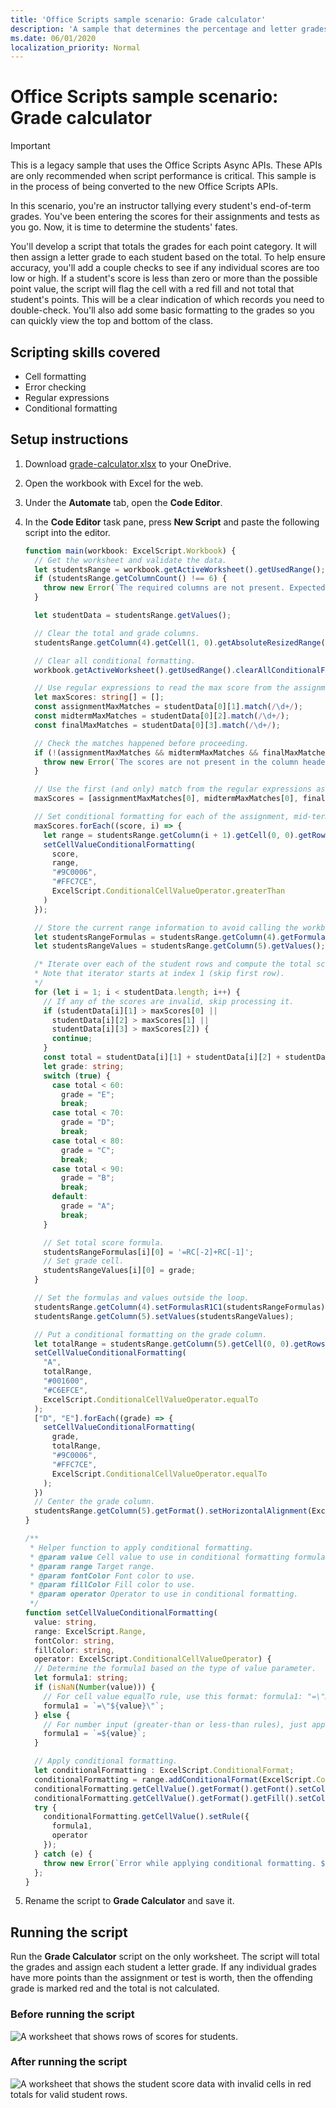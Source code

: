 ```yaml
---
title: 'Office Scripts sample scenario: Grade calculator'
description: 'A sample that determines the percentage and letter grades for a class of students.'
ms.date: 06/01/2020
localization_priority: Normal
---
```


# Office Scripts sample scenario: Grade calculator

> [!IMPORTANT]
> This is a legacy sample that uses the Office Scripts Async APIs. These APIs are only recommended when script performance is critical. This sample is in the process of being converted to the new Office Scripts APIs.

In this scenario, you're an instructor tallying every student's end-of-term grades. You've been entering the scores for their assignments and tests as you go. Now, it is time to determine the students' fates.

You'll develop a script that totals the grades for each point category. It will then assign a letter grade to each student based on the total. To help ensure accuracy, you'll add a couple checks to see if any individual scores are too low or high. If a student's score is less than zero or more than the possible point value, the script will flag the cell with a red fill and not total that student's points. This will be a clear indication of which records you need to double-check. You'll also add some basic formatting to the grades so you can quickly view the top and bottom of the class.

## Scripting skills covered

- Cell formatting
- Error checking
- Regular expressions
- Conditional formatting

## Setup instructions

1. Download <a href="grade-calculator.xlsx">grade-calculator.xlsx</a> to your OneDrive.

2. Open the workbook with Excel for the web.

3. Under the **Automate** tab, open the **Code Editor**.

4. In the **Code Editor** task pane, press **New Script** and paste the following script into the editor.

    ```TypeScript
    function main(workbook: ExcelScript.Workbook) {
      // Get the worksheet and validate the data.
      let studentsRange = workbook.getActiveWorksheet().getUsedRange();
      if (studentsRange.getColumnCount() !== 6) {
        throw new Error(`The required columns are not present. Expected headers: "Student ID | Assignment score | Mid-term | Final | Total | Grade" columns.`);
      }

      let studentData = studentsRange.getValues();

      // Clear the total and grade columns.
      studentsRange.getColumn(4).getCell(1, 0).getAbsoluteResizedRange(studentData.length - 1, 2).clear();

      // Clear all conditional formatting.
      workbook.getActiveWorksheet().getUsedRange().clearAllConditionalFormats();

      // Use regular expressions to read the max score from the assignment, mid-term, and final score columns.
      let maxScores: string[] = [];
      const assignmentMaxMatches = studentData[0][1].match(/\d+/);
      const midtermMaxMatches = studentData[0][2].match(/\d+/);
      const finalMaxMatches = studentData[0][3].match(/\d+/);

      // Check the matches happened before proceeding.
      if (!(assignmentMaxMatches && midtermMaxMatches && finalMaxMatches)) {
        throw new Error(`The scores are not present in the column headers. Expected format: "|Assignments (n)|Mid-term (n)|Final (n)"`);
      }

      // Use the first (and only) match from the regular expressions as the max scores.
      maxScores = [assignmentMaxMatches[0], midtermMaxMatches[0], finalMaxMatches[0]];

      // Set conditional formatting for each of the assignment, mid-term and final scores columns.
      maxScores.forEach((score, i) => {
        let range = studentsRange.getColumn(i + 1).getCell(0, 0).getRowsBelow(studentData.length - 1);
        setCellValueConditionalFormatting(
          score,
          range,
          "#9C0006",
          "#FFC7CE",
          ExcelScript.ConditionalCellValueOperator.greaterThan
        )
      });

      // Store the current range information to avoid calling the workbook in the loop.
      let studentsRangeFormulas = studentsRange.getColumn(4).getFormulasR1C1();
      let studentsRangeValues = studentsRange.getColumn(5).getValues();

      /* Iterate over each of the student rows and compute the total score and letter grade.
      * Note that iterator starts at index 1 (skip first row).
      */
      for (let i = 1; i < studentData.length; i++) {
        // If any of the scores are invalid, skip processing it.
        if (studentData[i][1] > maxScores[0] ||
          studentData[i][2] > maxScores[1] ||
          studentData[i][3] > maxScores[2]) {
          continue;
        }
        const total = studentData[i][1] + studentData[i][2] + studentData[i][3];
        let grade: string;
        switch (true) {
          case total < 60:
            grade = "E";
            break;
          case total < 70:
            grade = "D";
            break;
          case total < 80:
            grade = "C";
            break;
          case total < 90:
            grade = "B";
            break;
          default:
            grade = "A";
            break;
        }

        // Set total score formula.
        studentsRangeFormulas[i][0] = '=RC[-2]+RC[-1]';
        // Set grade cell.
        studentsRangeValues[i][0] = grade;
      }

      // Set the formulas and values outside the loop.
      studentsRange.getColumn(4).setFormulasR1C1(studentsRangeFormulas);
      studentsRange.getColumn(5).setValues(studentsRangeValues);

      // Put a conditional formatting on the grade column.
      let totalRange = studentsRange.getColumn(5).getCell(0, 0).getRowsBelow(studentData.length - 1);
      setCellValueConditionalFormatting(
        "A",
        totalRange,
        "#001600",
        "#C6EFCE",
        ExcelScript.ConditionalCellValueOperator.equalTo
      );
      ["D", "E"].forEach((grade) => {
        setCellValueConditionalFormatting(
          grade,
          totalRange,
          "#9C0006",
          "#FFC7CE",
          ExcelScript.ConditionalCellValueOperator.equalTo
        );
      })
      // Center the grade column.
      studentsRange.getColumn(5).getFormat().setHorizontalAlignment(ExcelScript.HorizontalAlignment.center);
    }

    /**
     * Helper function to apply conditional formatting.
     * @param value Cell value to use in conditional formatting formula1.
     * @param range Target range.
     * @param fontColor Font color to use.
     * @param fillColor Fill color to use.
     * @param operator Operator to use in conditional formatting.
     */
    function setCellValueConditionalFormatting(
      value: string,
      range: ExcelScript.Range,
      fontColor: string,
      fillColor: string,
      operator: ExcelScript.ConditionalCellValueOperator) {
      // Determine the formula1 based on the type of value parameter.
      let formula1: string;
      if (isNaN(Number(value))) {
        // For cell value equalTo rule, use this format: formula1: "=\"A\"",
        formula1 = `=\"${value}\"`;
      } else {
        // For number input (greater-than or less-than rules), just append '='.
        formula1 = `=${value}`;
      }

      // Apply conditional formatting.
      let conditionalFormatting : ExcelScript.ConditionalFormat;
      conditionalFormatting = range.addConditionalFormat(ExcelScript.ConditionalFormatType.cellValue);
      conditionalFormatting.getCellValue().getFormat().getFont().setColor(fontColor);
      conditionalFormatting.getCellValue().getFormat().getFill().setColor(fillColor);
      try {
        conditionalFormatting.getCellValue().setRule({
          formula1,
          operator
        });
      } catch (e) {
        throw new Error(`Error while applying conditional formatting. ${value}, ${range.getAddress()}, ${operator}`);
      };
    }
    ```

5. Rename the script to **Grade Calculator** and save it.

## Running the script

Run the **Grade Calculator** script on the only worksheet. The script will total the grades and assign each student a letter grade. If any individual grades have more points than the assignment or test is worth, then the offending grade is marked red and the total is not calculated.

### Before running the script

![A worksheet that shows rows of scores for students.](../../images/scenario-grade-calculator-before.png)

### After running the script

![A worksheet that shows the student score data with invalid cells in red totals for valid student rows.](../../images/scenario-grade-calculator-after.png)
